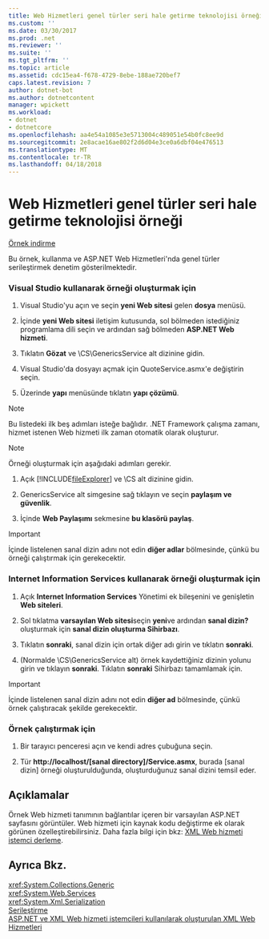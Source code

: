 ```yaml
---
title: Web Hizmetleri genel türler seri hale getirme teknolojisi örneği
ms.custom: ''
ms.date: 03/30/2017
ms.prod: .net
ms.reviewer: ''
ms.suite: ''
ms.tgt_pltfrm: ''
ms.topic: article
ms.assetid: cdc15ea4-f678-4729-8ebe-188ae720bef7
caps.latest.revision: 7
author: dotnet-bot
ms.author: dotnetcontent
manager: wpickett
ms.workload:
- dotnet
- dotnetcore
ms.openlocfilehash: aa4e54a1085e3e5713004c489051e54b0fc8ee9d
ms.sourcegitcommit: 2e8acae16ae802f2d6d04e3ce0a6dbf04e476513
ms.translationtype: MT
ms.contentlocale: tr-TR
ms.lasthandoff: 04/18/2018
---
```

# <a name="web-services-generics-serialization-technology-sample"></a>Web Hizmetleri genel türler seri hale getirme teknolojisi örneği
[Örnek indirme](https://download.microsoft.com/download/4/7/B/47B2164C-E780-4B10-8DE4-2CB5B886E0A6/Technologies/Serialization/Xml%20Serialization/GenericsSerialization.zip.exe)  
  
 Bu örnek, kullanma ve ASP.NET Web Hizmetleri'nda genel türler serileştirmek denetim gösterilmektedir.  
  
### <a name="to-build-the-sample-using-visual-studio"></a>Visual Studio kullanarak örneği oluşturmak için  
  
1.  Visual Studio'yu açın ve seçin **yeni Web sitesi** gelen **dosya** menüsü.  
  
2.  İçinde **yeni Web sitesi** iletişim kutusunda, sol bölmeden istediğiniz programlama dili seçin ve ardından sağ bölmeden **ASP.NET Web hizmeti**.  
  
3.  Tıklatın **Gözat** ve \CS\GenericsService alt dizinine gidin.  
  
4.  Visual Studio'da dosyayı açmak için QuoteService.asmx'e değiştirin seçin.  
  
5.  Üzerinde **yapı** menüsünde tıklatın **yapı çözümü**.  
  
> [!NOTE]
>  Bu listedeki ilk beş adımları isteğe bağlıdır. .NET Framework çalışma zamanı, hizmet istenen Web hizmeti ilk zaman otomatik olarak oluşturur.  
  
> [!NOTE]
>  Örneği oluşturmak için aşağıdaki adımları gerekir.  
  
1.  Açık [!INCLUDE[fileExplorer](../../../includes/fileexplorer-md.md)] ve \CS alt dizinine gidin.  
  
2.  GenericsService alt simgesine sağ tıklayın ve seçin **paylaşım ve güvenlik**.  
  
3.  İçinde **Web Paylaşımı** sekmesine **bu klasörü paylaş**.  
  
> [!IMPORTANT]
>  İçinde listelenen sanal dizin adını not edin **diğer adlar** bölmesinde, çünkü bu örneği çalıştırmak için gerekecektir.  
  
### <a name="to-build-the-sample-using-internet-information-services"></a>Internet Information Services kullanarak örneği oluşturmak için  
  
1.  Açık **Internet Information Services** Yönetimi ek bileşenini ve genişletin **Web siteleri**.  
  
2.  Sol tıklatma **varsayılan Web sitesi**seçin **yeni**ve ardından **sanal dizin?** oluşturmak için **sanal dizin oluşturma Sihirbazı**.  
  
3.  Tıklatın **sonraki**, sanal dizin için ortak diğer adı girin ve tıklatın **sonraki**.  
  
4.  (Normalde \CS\GenericsService alt) örnek kaydettiğiniz dizinin yolunu girin ve tıklayın **sonraki**. Tıklatın **sonraki** Sihirbazı tamamlamak için.  
  
> [!IMPORTANT]
>  İçinde listelenen sanal dizin adını not edin **diğer ad** bölmesinde, çünkü örnek çalıştıracak şekilde gerekecektir.  
  
### <a name="to-run-the-sample"></a>Örnek çalıştırmak için  
  
1.  Bir tarayıcı penceresi açın ve kendi adres çubuğuna seçin.  
  
2.  Tür  **http://localhost/[sanal directory]/Service.asmx**, burada [sanal dizin] örneği oluşturulduğunda, oluşturduğunuz sanal dizini temsil eder.  
  
## <a name="remarks"></a>Açıklamalar  
 Örnek Web hizmeti tanımının bağlantılar içeren bir varsayılan ASP.NET sayfasını görüntüler. Web hizmeti için kaynak kodu değiştirme ek olarak görünen özelleştirebilirsiniz. Daha fazla bilgi için bkz: [XML Web hizmeti istemci derleme](https://msdn.microsoft.com/library/c606f3cb-4111-45b4-ae42-9300420fa16c).  
  
## <a name="see-also"></a>Ayrıca Bkz.  
 <xref:System.Collections.Generic>  
 <xref:System.Web.Services>  
 <xref:System.Xml.Serialization>  
 [Serileştirme](../../../docs/standard/serialization/index.md)  
 [ASP.NET ve XML Web hizmeti istemcileri kullanılarak oluşturulan XML Web Hizmetleri](https://msdn.microsoft.com/library/1e64af78-d705-4384-b08d-591a45f4379c)
